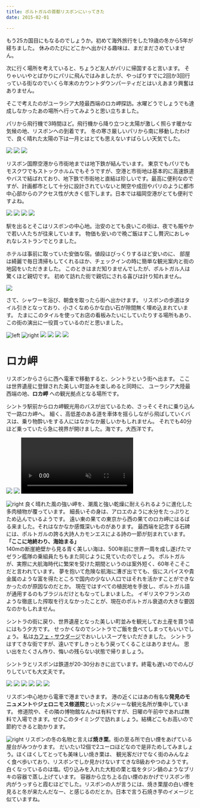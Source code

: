 ```yaml
---
title: ポルトガルの首都リスボンにいってきた
date: 2015-02-01

---
```


もう25カ国目にもなるのでしょうか。初めて海外旅行をした19歳の冬から5年が経ちました。
休みのたびにどこかへ出かける趣味は、まだまださめていません。

次に行く場所を考えていると、ちょうど友人がパリに帰国すると言います。
そりゃいいやとばかりにパリに飛んではみましたが、やっぱりすでに2回か3回行っている街なのでいくら年末のカウントダウンパーティだとはいえあまり興奮はありません。

そこで考えたのがユーラシア大陸最西端のロカ岬探訪。水曜どうでしょうでも達成しなかったあの場所へ行ってみようと思い立ちました。

パリから飛行機で3時間ほど。飛行機から降り立つと太陽が激しく照らす暖かな気候の地、リスボンへの到着です。
冬の寒さ厳しいパリから南に移動したわけで、良く晴れた太陽の下は一月とはとても思えないすばらしい天気でした。

![](https://farm9.staticflickr.com/8657/16110620689_f89d378474_h.jpg)
![](https://farm9.staticflickr.com/8561/16109221528_a04fcdbf0d_k.jpg)
![](https://farm8.staticflickr.com/7463/16295904292_f1613b941d_h.jpg)


リスボン国際空港から市街地までは地下鉄が結んでいます。
東京でもパリでもモスクワでもストックホルムでもそうですが、空港と市街地は基本的に高速鉄道やバスで結ばれており、地下鉄で市街地と直結は珍しいです。最高に便利なのですが、計画都市として十分に設計されていないと関空や成田やパリのように都市中心部からのアクセス性が大きく低下します。日本では福岡空港がとても便利ですよね。

![](https://farm9.staticflickr.com/8615/16110605639_3301a0eb94_h.jpg)
![](https://farm8.staticflickr.com/7534/16295887982_a45325831e_h.jpg)
![](https://farm8.staticflickr.com/7525/15676859923_f392fb9cfa_h.jpg)
![](https://farm8.staticflickr.com/7481/16295896272_710b17dd7a_k.jpg)


駅を出るとそこはリスボンの中心地。治安のとても良いこの街は、夜でも賑やかで若い人たちが往来しています。
物価も安いので晩ご飯はすこし贅沢におしゃれなレストランでとりました。


ホテルは事前に取っていた安価な宿。値段はびっくりするほど安いのに、
部屋は綺麗で毎日清掃もしてくれるほか、チェックインの時に簡単な観光案内と街の地図をいただきました。
このときはまだ知りませんでしたが、ポルトガル人は驚くほど親切です。
初めて訪れた街で親切にされる喜びは計り知れません。

![](https://farm8.staticflickr.com/7530/16110875157_479f330ff8_h.jpg)

さて、シャワーを浴び、朝食を取ったら街へ出かけます。
リスボンの歩道はタイル引きとなっており、小さくなめらかな白い石が隙間無く埋め込まれています。
たまにこのタイルを使ってお店の看板みたいにしていたりする場所もあり、
この街の演出に一役買っているのだと思いました。

![left](https://farm8.staticflickr.com/7505/16295872192_bdc1ec720c_h.jpg)
![right](https://farm9.staticflickr.com/8617/16109177948_3609d762df_k.jpg)
![](https://farm8.staticflickr.com/7519/16270783366_140bd40486_b.jpg)
![](https://farm8.staticflickr.com/7473/16296707585_6c5ca52210_h.jpg)
![](https://farm8.staticflickr.com/7472/16294915171_35b0a2b973_b.jpg)
![](https://farm8.staticflickr.com/7541/16294912601_2ed8a01e63_b.jpg)


# ロカ岬
リスボンからさらに西へ電車で移動すると、シントラという街へ出ます。
ここは世界遺産に登録された美しい町並みを楽しめると同時に、
ユーラシア大陸最西端の地、**ロカ岬** への観光拠点となる場所です。

シントラ駅前からロカ岬観光用のバスが出ているため、さっそくそれに乗り込んで一路ロカ岬へ。
細く、高低差のある道を車体を揺らしながら飛ばしていくバスは、乗り物酔いをする人にはなかなか厳しいかもしれません。
それでも40分ほど乗っていたら急に視界が開けました。海です。大西洋です。

![](https://farm8.staticflickr.com/7470/16110693067_2677153094_h.jpg)
![](https://farm8.staticflickr.com/7546/16294902651_63bc41b814_h.jpg)
<video autoplay loop controls muted>
  <source src="https://dl.xar.sh/rocacape.webm" type="video/webm">
  <source src="https://dl.xar.sh/rocacape.mp4" type="video/mp4">
</video>

![right](https://farm9.staticflickr.com/8568/16109121528_bcddd91b81_h.jpg)
良く晴れた風の強い岬を、潮風と強い乾燥に耐えられるように進化した多肉植物が覆っています。
細長いその身は、アロエのように水分をたっぷりとため込んでいるようです。
遠い東の果ての東京から西の果てのロカ岬にはるばる来ました。それはなかなか感慨深いものがあります。
最西端を記念する石碑には、ポルトガルの誇る大詩人カモンエスによる詩の一節が刻まれています。
<br>  **「ここに地終わり、海始まる」**  <br>
140mの断崖絶壁から見る青く美しい海は、500年前に世界一周を成し遂げたマゼラン艦隊の乗組員たちもまた同じように見ていたのでしょう。
ポルトガルが、実際に大航海時代に繁栄を受けた期間というのは案外短く、60年そこそこだと言われています。
夢を抱いて危険な航海に漕ぎ出でても、仮にスパイスや貴金属のような富を得たところで国内の少ない人口ではそれを活かすことができなかったのが原因なのだとか。
現在ではすべての植民地を手放し、ポルトガル語が通用するのもブラジルだけともなってしまいました。
イギリスやフランスのような徹底した搾取を行えなかったことが、現在のポルトガル衰退の大きな要因なのかもしれません。

シントラの街に戻り、世界遺産となった美しい町並みを観光してお土産を買う頃にはもう夕方です。
せっかくなのでシントラでご飯を食べてしまってもいいでしょう。
私は[カフェ・サウダージ](http://saudade.pt/en/cafe_gallery/)でおいしいスープをいただきました。
シントラはすてきな街ですが、遠いですしきっともう戻ってくることはありません。
思い出をたくさん作り、悔いの残らない状態で帰りましょう。

シントラとリスボンは鉄道が20-30分おきに出ています。終電も遅いのでのんびりしていても大丈夫です。

![](https://farm8.staticflickr.com/7494/16110206169_70363e3556_h.jpg)
![](https://farm8.staticflickr.com/7560/16110226269_85f9424c9a_h.jpg)
![](https://farm8.staticflickr.com/7462/16108929790_5d7ef34950_h.jpg)
![](https://farm8.staticflickr.com/7464/16108725478_3a7d6213e1_h.jpg)
![](https://farm8.staticflickr.com/7528/16294463701_58330c4e9c_h.jpg)
![](https://farm8.staticflickr.com/7528/16295480752_00ef0f8c8a_h.jpg)


リスボン中心地から電車で港までいきます。
港の近くにはあの有名な**発見のモニュメント**や**ジェロニモス修道院**といったメジャーな観光名所が集中しています。
修道院や、その隣の博物館なんかは有料ですが、日曜の午前中であれば無料で入場できます。ぜひこのタイミングで訪れましょう。結構どこもお高いので節約できると助かります。

![right](https://farm9.staticflickr.com/8567/16296214875_a7bbb88dd7_h.jpg)
リスボンの冬の名物と言えば**焼き栗**。街の至る所で白い煙をあげている屋台がみつかります。
だいたい12個で2ユーロほどなので是非ためしてみましょう。ほくほくしてとっても美味しい焼き栗は、
観光客だけでなく街のみんなよく食べ歩いており、リスボンでしか見かけないすてきなB級おやつのようです。
白くなっているのは塩。切り込みを入れた大粒の栗と塩をタジン鍋のようなブリキの容器で蒸し上げています。
容器から立ち上る白い煙のおかげでリスボン市内がうっすらと霞むほどでした。リスボンの人が言うには、焼き栗屋の白い煙を見ると冬が来たんだなー、と感じるのだとか。日本で言う石焼き芋のイメージと似ていますね。
